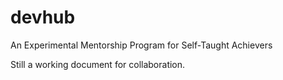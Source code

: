 # devhub
An Experimental Mentorship Program for Self-Taught Achievers

Still a working document for collaboration.
